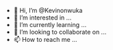 - 👋 Hi, I’m @Kevinonwuka
- 👀 I’m interested in ...
- 🌱 I’m currently learning ...
- 💞️ I’m looking to collaborate on ...
- 📫 How to reach me ...

<!---
Kevinonwuka/Kevinonwuka is a ✨ special ✨ repository because its `README.md` (this file) appears on your GitHub profile.
You can click the Preview link to take a look at your changes.
--->
